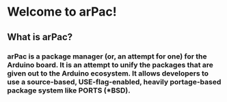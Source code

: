 <h1>
Welcome to arPac!
</h1>
<h2>
What is arPac?
</h2>
<h3>
arPac is a package manager (or, an attempt for one) for the Arduino board. It is an attempt to unify the packages that are given out to the Arduino ecosystem. It allows developers to use a source-based, USE-flag-enabled, heavily portage-based package system like PORTS (*BSD).
</h3>
